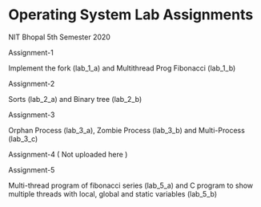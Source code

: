 # Operating System Lab Assignments 
NIT Bhopal
5th Semester 2020

Assignment-1

Implement the fork (lab_1_a) and Multithread Prog Fibonacci (lab_1_b)

Assignment-2

Sorts (lab_2_a) and Binary tree (lab_2_b)

Assignment-3

Orphan Process (lab_3_a), Zombie Process (lab_3_b) and Multi-Process (lab_3_c)

Assignment-4 
( Not uploaded here )

Assignment-5

Multi-thread program of fibonacci series (lab_5_a) and C program to show multiple threads with local, global and static variables (lab_5_b)
